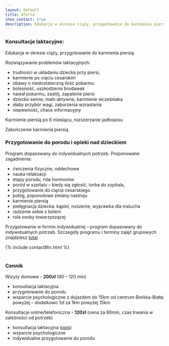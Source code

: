 ```yaml
---
layout: default
title: Oferta
show_contact: true
description: Edukacja w okresie ciąży, przygotowanie do karmienia piersią. Rozwiązywanie problemów laktacyjnych. Przygotowanie do porodu.
---
```

### Konsultacje laktacyjne:

Edukacja w okresie ciąży, przygotowanie do karmienia piersią

Rozwiązywanie problemów laktacyjnych:

- trudności w układaniu dziecka przy piersi, 
- karmienie po cięciu cesarskim 
- obawy o niedostateczną ilość pokarmu
- bolesność, uszkodzenia brodawek
- nawał pokarmu, zastój, zapalenie piersi 
- dziecko senne, mało aktywne, karmienie wcześniaka
- słaby przybór wagi, zaburzenia wzrastania
- niepewność, chaos informacyjny

Karmienie piersią po 6 miesiącu, rozszerzanie jadłospisu

Zakończenie karmienia piersią

### Przygotowanie do porodu i opieki nad dzieckiem 

Program dopasowany do indywidualnych potrzeb. Proponowane zagadnienia:

- ćwiczenia fizyczne, oddechowe
- nauka relaksacji
- etapy porodu, rola hormonów
- poród w szpitalu – kiedy się zgłosić, torba do szpitala,
- przygotowanie do cięcia cesarskiego
- połóg, poporodowe zmiany nastroju
- karmienie piersią
- pielęgnacja dziecka: kąpiel, noszenie, wyprawka dla malucha
- radzenie sobie z bólem
- rola osoby towarzyszącej

Przygotowanie w formie indywidualnej – program dopasowany do indywidualnych potrzeb. 
Szczegóły programu i terminy zajęć grupowych znajdziesz [tutaj](https://www.szkolarodzenia.bielsko.eu/szkola_rodzenia_bialko_biala.html)

{% include contactBtn.html %}
<br>
<br>

### Cennik

Wizyty domowe - **200zł** (90 – 120 min)
- konsultacja laktacyjna
- przygotowanie do porodu
- wsparcie psychologiczne 
z dojazdem do 15km od centrum Bielska-Białej<br>
powyżej – dodatkowo 1zł za 1km powyżej 15km

Konsultacje online/telefoniczna - **120zł** (cena za 60min, czas trwania w zależności od potrzeb)
- konsultacja laktacyjna ([opis](/porady/2020/03/24/konsultacja-laktacyjna-online/))
- wsparcie psychologiczne
- indywidualne przygotowanie do porodu
